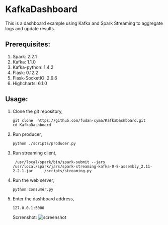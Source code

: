 # KafkaDashboard

This is a dashboard example using Kafka and Spark Streaming to aggregate logs and update results.

## Prerequisites:
1. Spark: 2.2.1
2. Kafka: 1.1.0
3. Kafka-python: 1.4.2
4. Flask: 0.12.2
5. Flask-SocketIO: 2.9.6
6. Highcharts: 6.1.0

## Usage:
1. Clone the git repository,
	```
    git clone  https://github.com/fudan-cyma/KafkaDashboard.git
    cd KafkaDashboard
   ```
2. Run producer,
   ```
   python ./scripts/producer.py
   ```
3. Run streaming client,
   ```
	/usr/local/spark/bin/spark-submit --jars /usr/local/spark/jars/spark-streaming-kafka-0-8-assembly_2.11-2.2.1.jar 	./scripts/streaming.py 
   ```
4. Run the web server,
   ```
   python consumer.py
   ```
5. Enter the dashboard address,
   ```
   127.0.0.1:5000
   ```
   Scrrenshot:
   ![screenshot](https://github.com/fudan-cyma/KafkaDashboard/blob/master/Screenshot.png?raw=true)